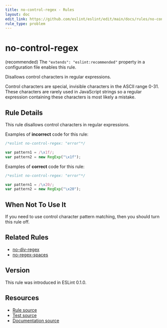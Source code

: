 ```yaml
---
title: no-control-regex - Rules
layout: doc
edit_link: https://github.com/eslint/eslint/edit/main/docs/rules/no-control-regex.md
rule_type: problem
---
```

<!-- Note: No pull requests accepted for this file. See README.md in the root directory for details. -->

# no-control-regex

(recommended) The `"extends": "eslint:recommended"` property in a configuration file enables this rule.

Disallows control characters in regular expressions.

Control characters are special, invisible characters in the ASCII range 0-31. These characters are rarely used in JavaScript strings so a regular expression containing these characters is most likely a mistake.

## Rule Details

This rule disallows control characters in regular expressions.

Examples of **incorrect** code for this rule:

```js
/*eslint no-control-regex: "error"*/

var pattern1 = /\x1f/;
var pattern2 = new RegExp("\x1f");
```

Examples of **correct** code for this rule:

```js
/*eslint no-control-regex: "error"*/

var pattern1 = /\x20/;
var pattern2 = new RegExp("\x20");
```

## When Not To Use It

If you need to use control character pattern matching, then you should turn this rule off.

## Related Rules

* [no-div-regex](no-div-regex)
* [no-regex-spaces](no-regex-spaces)

## Version

This rule was introduced in ESLint 0.1.0.

## Resources

* [Rule source](https://github.com/eslint/eslint/tree/HEAD/lib/rules/no-control-regex.js)
* [Test source](https://github.com/eslint/eslint/tree/HEAD/tests/lib/rules/no-control-regex.js)
* [Documentation source](https://github.com/eslint/eslint/tree/HEAD/docs/rules/no-control-regex.md)
